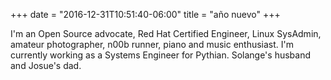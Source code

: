 +++
date = "2016-12-31T10:51:40-06:00"
title = "año nuevo"
+++

I'm an Open Source advocate, Red Hat Certified Engineer, Linux SysAdmin, amateur photographer, n00b runner, piano and music enthusiast. I'm currently working as a Systems Engineer for Pythian. Solange's husband and Josue's dad.
